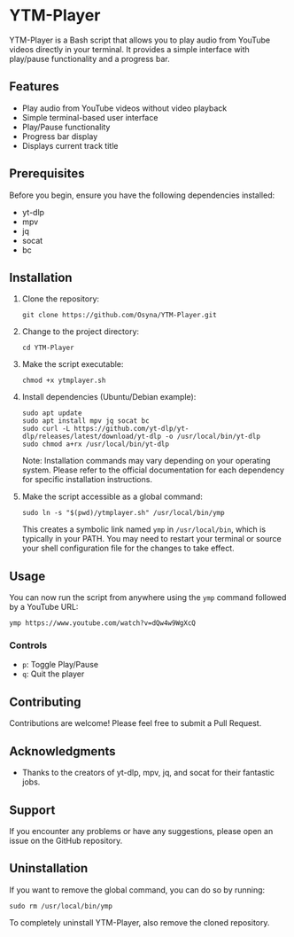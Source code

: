 # YTM-Player

YTM-Player is a Bash script that allows you to play audio from YouTube videos directly in your terminal. It provides a simple interface with play/pause functionality and a progress bar.

## Features

- Play audio from YouTube videos without video playback
- Simple terminal-based user interface
- Play/Pause functionality
- Progress bar display
- Displays current track title

## Prerequisites

Before you begin, ensure you have the following dependencies installed:

- yt-dlp
- mpv
- jq
- socat
- bc

## Installation

1. Clone the repository:
   ```
   git clone https://github.com/Osyna/YTM-Player.git
   ```

2. Change to the project directory:
   ```
   cd YTM-Player
   ```

3. Make the script executable:
   ```
   chmod +x ytmplayer.sh
   ```

4. Install dependencies (Ubuntu/Debian example):
   ```
   sudo apt update
   sudo apt install mpv jq socat bc
   sudo curl -L https://github.com/yt-dlp/yt-dlp/releases/latest/download/yt-dlp -o /usr/local/bin/yt-dlp
   sudo chmod a+rx /usr/local/bin/yt-dlp
   ```

   Note: Installation commands may vary depending on your operating system. Please refer to the official documentation for each dependency for specific installation instructions.

5. Make the script accessible as a global command:
   ```
   sudo ln -s "$(pwd)/ytmplayer.sh" /usr/local/bin/ymp
   ```

   This creates a symbolic link named `ymp` in `/usr/local/bin`, which is typically in your PATH. You may need to restart your terminal or source your shell configuration file for the changes to take effect.

## Usage

You can now run the script from anywhere using the `ymp` command followed by a YouTube URL:

```
ymp https://www.youtube.com/watch?v=dQw4w9WgXcQ
```

### Controls

- `p`: Toggle Play/Pause
- `q`: Quit the player

## Contributing

Contributions are welcome! Please feel free to submit a Pull Request.

## Acknowledgments

- Thanks to the creators of yt-dlp, mpv, jq, and socat for their fantastic jobs.

## Support

If you encounter any problems or have any suggestions, please open an issue on the GitHub repository.

## Uninstallation

If you want to remove the global command, you can do so by running:

```
sudo rm /usr/local/bin/ymp
```

To completely uninstall YTM-Player, also remove the cloned repository.
